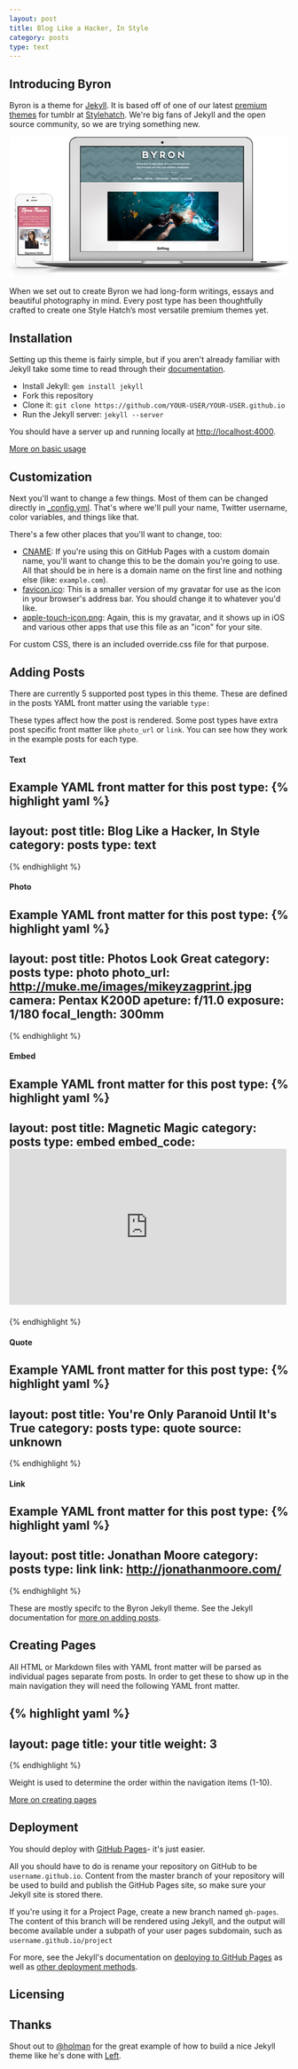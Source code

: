 ```yaml
---
layout: post
title: Blog Like a Hacker, In Style
category: posts
type: text
---
```



## Introducing Byron

Byron is a theme for [Jekyll](https://github.com/mojombo/jekyll). It is based off of one of our latest [premium themes](byron.stylehatch.co) for tumblr at [Stylehatch](http://stylehatch.co/). We're big fans of Jekyll and the open source community, so we are trying something new.

![Byron Demo](/images/byron-demo-stage.png)

When we set out to create Byron we had long-form writings, essays and beautiful photography in mind.  Every post type has been thoughtfully crafted to create one Style Hatch’s most versatile premium themes yet. 

## Installation

Setting up this theme is fairly simple, but if you aren't already familiar with Jekyll take some time to read through their [documentation](http://jekyllrb.com/docs/home/).

- Install Jekyll: `gem install jekyll`
- Fork this repository
- Clone it: `git clone https://github.com/YOUR-USER/YOUR-USER.github.io`
- Run the Jekyll server: `jekyll --server`

You should have a server up and running locally at <http://localhost:4000>.

[More on basic usage](http://jekyllrb.com/docs/usage/)

## Customization

Next you'll want to change a few things. Most of them can be changed directly in
[_config.yml](#). That's where we'll pull your name, Twitter username, color variables, and things like that.

There's a few other places that you'll want to change, too:

- [CNAME](#): If you're using
  this on GitHub Pages with a custom domain name, you'll want to change this
  to be the domain you're going to use. All that should be in here is a
  domain name on the first line and nothing else (like: `example.com`).
- [favicon.ico](#): This
  is a smaller version of my gravatar for use as the icon in your browser's
  address bar. You should change it to whatever you'd like.
- [apple-touch-icon.png](#):
  Again, this is my gravatar, and it shows up in iOS and various other apps
  that use this file as an "icon" for your site.

For custom CSS, there is an included override.css file for that purpose.

## Adding Posts
There are currently 5 supported post types in this theme. These are defined in the posts YAML front matter using the variable `type: `

These types affect how the post is rendered. Some post types have extra post specific front matter like `photo_url` or `link`. You can see how they work in the example posts for each type.

#### Text
Example YAML front matter for this post type:
{% highlight yaml %}
---
layout: post
title: Blog Like a Hacker, In Style
category: posts
type: text
---
{% endhighlight %}

#### Photo
Example YAML front matter for this post type:
{% highlight yaml %}
---
layout: post
title: Photos Look Great
category: posts
type: photo
photo_url: http://muke.me/images/mikeyzagprint.jpg
camera: Pentax K200D
apeture: f/11.0
exposure: 1/180
focal_length: 300mm
---
{% endhighlight %}

#### Embed
Example YAML front matter for this post type:
{% highlight yaml %}
---
layout: post
title: Magnetic Magic
category: posts
type: embed
embed_code: <iframe src="http://player.vimeo.com/video/63773788?portrait=0&amp;badge=0" width="500" height="281" frameborder="0" webkitAllowFullScreen mozallowfullscreen allowFullScreen></iframe>
---
{% endhighlight %}

#### Quote
Example YAML front matter for this post type:
{% highlight yaml %}
---
layout: post
title: You're Only Paranoid Until It's True
category: posts
type: quote
source: unknown
---
{% endhighlight %}

#### Link
Example YAML front matter for this post type:
{% highlight yaml %}
---
layout: post
title: Jonathan Moore
category: posts
type: link
link: http://jonathanmoore.com/
---
{% endhighlight %}

These are mostly specifc to the Byron Jekyll theme. See the Jekyll documentation for [more on adding posts](http://jekyllrb.com/docs/posts/).

## Creating Pages
All HTML or Markdown files with YAML front matter will be parsed as individual pages separate from posts. In order to get these to show up in the main navigation they will need the following YAML front matter.

{% highlight yaml %}
---
layout: page
title: your title
weight: 3
---
{% endhighlight %}

Weight is used to determine the order within the navigation items (1-10).

[More on creating pages](http://jekyllrb.com/docs/pages/)

## Deployment

You should deploy with [GitHub Pages](http://pages.github.com)- it's just
easier.

All you should have to do is rename your repository on GitHub to be `username.github.io`. Content from the master branch of your repository will be used to build and publish the GitHub Pages site, so make sure your Jekyll site is stored there.

If you're using it for a Project Page, create a new branch named `gh-pages`. The content of this branch will be rendered using Jekyll, and the output will become available under a subpath of your user pages subdomain, such as `username.github.io/project`

For more, see the Jekyll's documentation on [deploying to GitHub Pages](http://jekyllrb.com/docs/github-pages/) as well as [other deployment methods](http://jekyllrb.com/docs/deployment-methods/).

## Licensing

## Thanks

Shout out to [@holman](https://twitter.com/holman) for the great example of how to build a nice Jekyll theme like he's done with [Left](https://github.com/holman/left).
